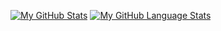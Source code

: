 [![My GitHub Stats](https://github-readme-stats.vercel.app/api/?username=d4n13ls1104&count_private=true&theme=tokyonight&showicons=true)]()
[![My GitHub Language Stats](https://github-readme-stats.vercel.app/api/top-langs/?username=d4n13ls1104&langs_count=5&theme=tokyonight)]()
